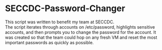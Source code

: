 SECCDC-Password-Changer
=======================

This script was written to benefit my team at SECCDC.  
The script iterates through accounts on /etc/password, highlights sensitive accounts, 
and then prompts you to change the password for the account.
It was created so that the team could hop on any fresh VM and reset the most important passwords
as quickly as possible.
